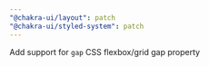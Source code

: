 ```yaml
---
"@chakra-ui/layout": patch
"@chakra-ui/styled-system": patch
---
```


Add support for `gap` CSS flexbox/grid gap property
